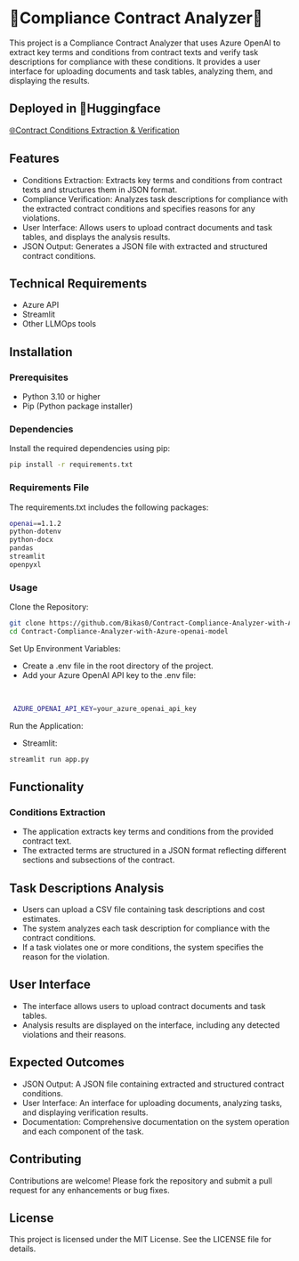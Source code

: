 <h1>🧠Compliance Contract Analyzer🧠</h1>
This project is a Compliance Contract Analyzer that uses Azure OpenAI to extract key terms and conditions from contract texts and verify task descriptions for compliance with these conditions. It provides a user interface for uploading documents and task tables, analyzing them, and displaying the results.
<h2>Deployed in 🤗Huggingface</h2>
<a href="https://huggingface.co/spaces/Bikas0/Contract-Conditions-Extraction-and-Verification" target="_blank">🌐Contract Conditions Extraction & Verification</a>
<br>
<h2>Features</h2>
<ul>
  <li>Conditions Extraction: Extracts key terms and conditions from contract texts and structures them in JSON format.</li>
  <li>Compliance Verification: Analyzes task descriptions for compliance with the extracted contract conditions and specifies reasons for any violations.</li>
  <li>User Interface: Allows users to upload contract documents and task tables, and displays the analysis results.</li>
  <li>JSON Output: Generates a JSON file with extracted and structured contract conditions.</li>
</ul>
<h2>Technical Requirements</h2>
<ul>
  <li>Azure API</li>
  <li>Streamlit</li>
  <li>Other LLMOps tools</li>
</ul>

<h2>Installation</h2>
<h3>Prerequisites</h3>
<ul>
  <li>Python 3.10 or higher</li>
  <li>Pip (Python package installer)</li>
</ul>

<h3>Dependencies</h3>
Install the required dependencies using pip:
<br>

```bash
pip install -r requirements.txt
```

<h3>Requirements File</h3>
The requirements.txt includes the following packages:
<br>

```bash
openai==1.1.2
python-dotenv
python-docx
pandas
streamlit
openpyxl
```

<h3>Usage</h3>

Clone the Repository:
<br>

```bash
git clone https://github.com/Bikas0/Contract-Compliance-Analyzer-with-Azure-openai-model.git
cd Contract-Compliance-Analyzer-with-Azure-openai-model
```

Set Up Environment Variables:

<ul>
  <li>Create a .env file in the root directory of the project.</li>
  <li>Add your Azure OpenAI API key to the .env file:</li>
</ul>
<br>

```bash
 AZURE_OPENAI_API_KEY=your_azure_openai_api_key
```
Run the Application:
<ul>
  <li>Streamlit:</li>
</ul>

```bash
streamlit run app.py
```


<h2>Functionality</h2>
<h3>Conditions Extraction</h3>
<ul>
  <li>The application extracts key terms and conditions from the provided contract text.</li>
  <li>The extracted terms are structured in a JSON format reflecting different sections and subsections of the contract.</li>
</ul>

<h2>Task Descriptions Analysis</h2>
<ul>
  <li>Users can upload a CSV file containing task descriptions and cost estimates.</li>
  <li>The system analyzes each task description for compliance with the contract conditions.</li>
  <li>If a task violates one or more conditions, the system specifies the reason for the violation.</li>
</ul>

<h2>User Interface</h2>
<ul>
  <li>The interface allows users to upload contract documents and task tables.</li>
  <li>Analysis results are displayed on the interface, including any detected violations and their reasons.</li>
</ul>


<h2>Expected Outcomes</h2>
<ul>
  <li>JSON Output: A JSON file containing extracted and structured contract conditions.</li>
  <li>User Interface: An interface for uploading documents, analyzing tasks, and displaying verification results.</li>
  <li>Documentation: Comprehensive documentation on the system operation and each component of the task.</li>
</ul>

<h2>Contributing</h2>
Contributions are welcome! Please fork the repository and submit a pull request for any enhancements or bug fixes.


<h2>License</h2>

This project is licensed under the MIT License. See the LICENSE file for details.






